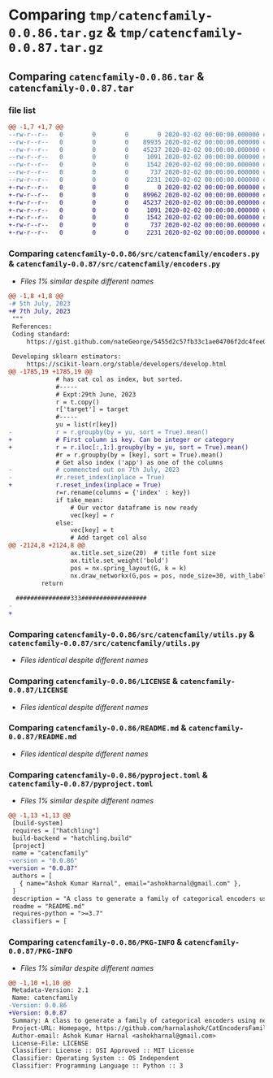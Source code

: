 # Comparing `tmp/catencfamily-0.0.86.tar.gz` & `tmp/catencfamily-0.0.87.tar.gz`

## Comparing `catencfamily-0.0.86.tar` & `catencfamily-0.0.87.tar`

### file list

```diff
@@ -1,7 +1,7 @@
--rw-r--r--   0        0        0        0 2020-02-02 00:00:00.000000 catencfamily-0.0.86/src/catencfamily/__init__.py
--rw-r--r--   0        0        0    89935 2020-02-02 00:00:00.000000 catencfamily-0.0.86/src/catencfamily/encoders.py
--rw-r--r--   0        0        0    45237 2020-02-02 00:00:00.000000 catencfamily-0.0.86/src/catencfamily/utils.py
--rw-r--r--   0        0        0     1091 2020-02-02 00:00:00.000000 catencfamily-0.0.86/LICENSE
--rw-r--r--   0        0        0     1542 2020-02-02 00:00:00.000000 catencfamily-0.0.86/README.md
--rw-r--r--   0        0        0      737 2020-02-02 00:00:00.000000 catencfamily-0.0.86/pyproject.toml
--rw-r--r--   0        0        0     2231 2020-02-02 00:00:00.000000 catencfamily-0.0.86/PKG-INFO
+-rw-r--r--   0        0        0        0 2020-02-02 00:00:00.000000 catencfamily-0.0.87/src/catencfamily/__init__.py
+-rw-r--r--   0        0        0    89962 2020-02-02 00:00:00.000000 catencfamily-0.0.87/src/catencfamily/encoders.py
+-rw-r--r--   0        0        0    45237 2020-02-02 00:00:00.000000 catencfamily-0.0.87/src/catencfamily/utils.py
+-rw-r--r--   0        0        0     1091 2020-02-02 00:00:00.000000 catencfamily-0.0.87/LICENSE
+-rw-r--r--   0        0        0     1542 2020-02-02 00:00:00.000000 catencfamily-0.0.87/README.md
+-rw-r--r--   0        0        0      737 2020-02-02 00:00:00.000000 catencfamily-0.0.87/pyproject.toml
+-rw-r--r--   0        0        0     2231 2020-02-02 00:00:00.000000 catencfamily-0.0.87/PKG-INFO
```

### Comparing `catencfamily-0.0.86/src/catencfamily/encoders.py` & `catencfamily-0.0.87/src/catencfamily/encoders.py`

 * *Files 1% similar despite different names*

```diff
@@ -1,8 +1,8 @@
-# 5th July, 2023
+# 7th July, 2023
 """
 References:
 Coding standard:
     https://gist.github.com/nateGeorge/5455d2c57fb33c1ae04706f2dc4fee01
     
 Developing sklearn estimators:
     https://scikit-learn.org/stable/developers/develop.html 
@@ -1785,19 +1785,19 @@
             # has cat col as index, but sorted.
             #-----
             # Expt:29th June, 2023
             r = t.copy()
             r['target'] = target
             #-----
             yu = list(r[key])
-            r = r.groupby(by = yu, sort = True).mean()
+            # First column is key. Can be integer or category
+            r = r.iloc[:,1:].groupby(by = yu, sort = True).mean()
             #r = r.groupby(by = [key], sort = True).mean()
             # Get also index ('app') as one of the columns
-            # commencted out on 7th July, 2023
-            #r.reset_index(inplace = True)
+            r.reset_index(inplace = True)
             r=r.rename(columns = {'index' : key})
             if take_mean:
                 # Our vector dataframe is now ready
                 vec[key] = r
             else:
                 vec[key] = t
                 # Add target col also
@@ -2124,8 +2124,8 @@
                 ax.title.set_size(20)  # title font size
                 ax.title.set_weight('bold')
                 pos = nx.spring_layout(G, k = k)
                 nx.draw_networkx(G,pos = pos, node_size=30, with_labels =  withLabels, font_size=fontSize, node_color = 'r', ax =ax)
         return
     
  ###############333##################               
-       
+
```

### Comparing `catencfamily-0.0.86/src/catencfamily/utils.py` & `catencfamily-0.0.87/src/catencfamily/utils.py`

 * *Files identical despite different names*

### Comparing `catencfamily-0.0.86/LICENSE` & `catencfamily-0.0.87/LICENSE`

 * *Files identical despite different names*

### Comparing `catencfamily-0.0.86/README.md` & `catencfamily-0.0.87/README.md`

 * *Files identical despite different names*

### Comparing `catencfamily-0.0.86/pyproject.toml` & `catencfamily-0.0.87/pyproject.toml`

 * *Files 1% similar despite different names*

```diff
@@ -1,13 +1,13 @@
 [build-system]
 requires = ["hatchling"]
 build-backend = "hatchling.build"
 [project]
 name = "catencfamily"
-version = "0.0.86"
+version = "0.0.87"
 authors = [
   { name="Ashok Kumar Harnal", email="ashokharnal@gmail.com" },
 ]
 description = "A class to generate a family of categorical encoders using network analysis"
 readme = "README.md"
 requires-python = ">=3.7"
 classifiers = [
```

### Comparing `catencfamily-0.0.86/PKG-INFO` & `catencfamily-0.0.87/PKG-INFO`

 * *Files 1% similar despite different names*

```diff
@@ -1,10 +1,10 @@
 Metadata-Version: 2.1
 Name: catencfamily
-Version: 0.0.86
+Version: 0.0.87
 Summary: A class to generate a family of categorical encoders using network analysis
 Project-URL: Homepage, https://github.com/harnalashok/CatEncodersFamily
 Author-email: Ashok Kumar Harnal <ashokharnal@gmail.com>
 License-File: LICENSE
 Classifier: License :: OSI Approved :: MIT License
 Classifier: Operating System :: OS Independent
 Classifier: Programming Language :: Python :: 3
```


